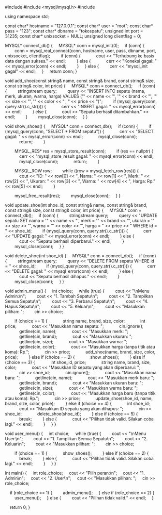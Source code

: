 #include <iostream>
#include <mysql/mysql.h>
#include <sstream>

using namespace std;

const char* hostname = "127.0.0.1";
const char* user = "root";
const char* pass = "123";
const char* dbname = "tokospatu";
unsigned int port = 31235;
const char* unixsocket = NULL;
unsigned long clientflag = 0;

MYSQL* connect_db() {
    MYSQL* conn = mysql_init(0);
    if (conn) {
        conn = mysql_real_connect(conn, hostname, user, pass, dbname, port, unixsocket, clientflag);
        if (conn) {
            cout << "Terhubung ke basis data dengan sukses." << endl;
        } else {
            cerr << "Koneksi gagal: " << mysql_error(conn) << endl;
        }
    } else {
        cerr << "mysql_init gagal" << endl;
    }
    return conn;
}

void add_shoe(const string& name, const string& brand, const string& size, const string& color, int price) {
    MYSQL* conn = connect_db();
    if (conn) {
        stringstream query;
        query << "INSERT INTO sepatu (nama, merk, ukuran, warna, harga) VALUES ('" << name << "', '" << brand << "', '" << size << "', '" << color << "', " << price << ")";
        if (mysql_query(conn, query.str().c_str())) {
            cerr << "INSERT gagal: " << mysql_error(conn) << endl;
        } else {
            cout << "Sepatu berhasil ditambahkan." << endl;
        }
        mysql_close(conn);
    }
}

void show_shoes() {
    MYSQL* conn = connect_db();
    if (conn) {
        if (mysql_query(conn, "SELECT * FROM sepatu")) {
            cerr << "SELECT gagal: " << mysql_error(conn) << endl;
            mysql_close(conn);
            return;
        }

        MYSQL_RES* res = mysql_store_result(conn);
        if (res == nullptr) {
            cerr << "mysql_store_result gagal: " << mysql_error(conn) << endl;
            mysql_close(conn);
            return;
        }

        MYSQL_ROW row;
        while ((row = mysql_fetch_row(res))) {
            cout << "ID: " << row[0] << ", Nama: " << row[1] << ", Merk: " << row[2] << ", Ukuran: " << row[3] << ", Warna: " << row[4] << ", Harga: Rp." << row[5] << endl;
        }

        mysql_free_result(res);
        mysql_close(conn);
    }
}

void update_shoe(int shoe_id, const string& name, const string& brand, const string& size, const string& color, int price) {
    MYSQL* conn = connect_db();
    if (conn) {
        stringstream query;
        query << "UPDATE sepatu SET nama = '" << name << "', merk = '" << brand << "', ukuran = '" << size << "', warna = '" << color << "', harga = " << price << " WHERE id = " << shoe_id;
        if (mysql_query(conn, query.str().c_str())) {
            cerr << "UPDATE gagal: " << mysql_error(conn) << endl;
        } else {
            cout << "Sepatu berhasil diperbarui." << endl;
        }
        mysql_close(conn);
    }
}

void delete_shoe(int shoe_id) {
    MYSQL* conn = connect_db();
    if (conn) {
        stringstream query;
        query << "DELETE FROM sepatu WHERE id = " << shoe_id;
        if (mysql_query(conn, query.str().c_str())) {
            cerr << "DELETE gagal: " << mysql_error(conn) << endl;
        } else {
            cout << "Sepatu berhasil dihapus." << endl;
        }
        mysql_close(conn);
    }
}

void admin_menu() {
    int choice;
    while (true) {
        cout << "\nMenu Admin:\n";
        cout << "1. Tambah Sepatu\n";
        cout << "2. Tampilkan Semua Sepatu\n";
        cout << "3. Perbarui Sepatu\n";
        cout << "4. Hapus Sepatu\n";
        cout << "5. Keluar\n";
        cout << "Masukkan pilihan: ";
        cin >> choice;

        if (choice == 1) {
            string name, brand, size, color;
            int price;
            cout << "Masukkan nama sepatu: ";
            cin.ignore();
            getline(cin, name);
            cout << "Masukkan merk: ";
            getline(cin, brand);
            cout << "Masukkan ukuran: ";
            getline(cin, size);
            cout << "Masukkan warna: ";
            getline(cin, color);
            cout << "Masukkan harga (tanpa titik atau koma): Rp.";
            cin >> price;
            add_shoe(name, brand, size, color, price);
        } else if (choice == 2) {
            show_shoes();
        } else if (choice == 3) {
            int shoe_id, price;
            string name, brand, size, color;
            cout << "Masukkan ID sepatu yang akan diperbarui: ";
            cin >> shoe_id;
            cin.ignore();
            cout << "Masukkan nama baru: ";
            getline(cin, name);
            cout << "Masukkan merk baru: ";
            getline(cin, brand);
            cout << "Masukkan ukuran baru: ";
            getline(cin, size);
            cout << "Masukkan warna baru: ";
            getline(cin, color);
            cout << "Masukkan harga baru (tanpa titik atau koma): Rp.";
            cin >> price;
            update_shoe(shoe_id, name, brand, size, color, price);
        } else if (choice == 4) {
            int shoe_id;
            cout << "Masukkan ID sepatu yang akan dihapus: ";
            cin >> shoe_id;
            delete_shoe(shoe_id);
        } else if (choice == 5) {
            break;
        } else {
            cout << "Pilihan tidak valid. Silakan coba lagi." << endl;
        }
    }
}

void user_menu() {
    int choice;
    while (true) {
        cout << "\nMenu User:\n";
        cout << "1. Tampilkan Semua Sepatu\n";
        cout << "2. Keluar\n";
        cout << "Masukkan pilihan: ";
        cin >> choice;

        if (choice == 1) {
            show_shoes();
        } else if (choice == 2) {
            break;
        } else {
            cout << "Pilihan tidak valid. Silakan coba lagi." << endl;
        }
    }
}

int main() {
    int role_choice;
    cout << "Pilih peran:\n";
    cout << "1. Admin\n";
    cout << "2. User\n";
    cout << "Masukkan pilihan: ";
    cin >> role_choice;

    if (role_choice == 1) {
        admin_menu();
    } else if (role_choice == 2) {
        user_menu();
    } else {
        cout << "Pilihan tidak valid." << endl;
    }

    return 0;
}
